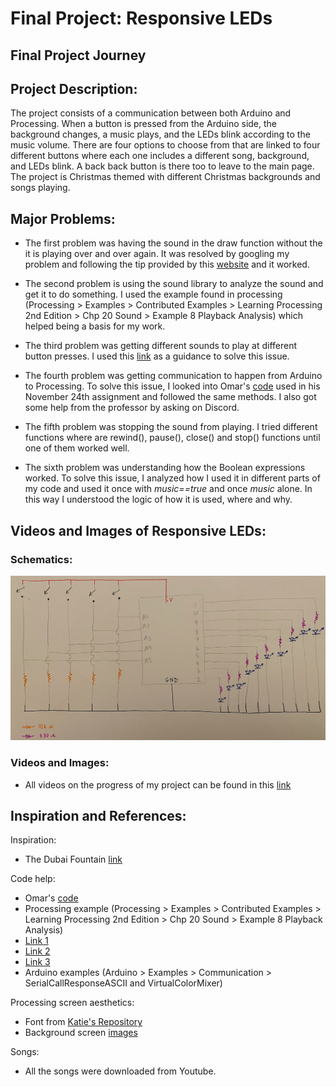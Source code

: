 # Final Project: Responsive LEDs

## Final Project Journey

## Project Description:

The project consists of a communication between both Arduino and Processing. When a button is pressed from the Arduino side, the background changes, a music plays, and the LEDs blink according to the music volume. There are four options to choose from that are linked to four different buttons where each one includes a different song, background, and LEDs blink. A back back button is there too to leave to the main page. The project is Christmas themed with different Christmas backgrounds and songs playing.

## Major Problems:

- The first problem was having the sound in the draw function without the it is playing over and over again. It was resolved by googling my problem and following the tip provided by this [website](https://stackoverflow.com/questions/40712592/how-to-use-play-inside-draw-in-processing-3) and it worked.

- The second problem is using the sound library to analyze the sound and get it to do something. I used the example found in processing (Processing > Examples > Contributed Examples > Learning Processing 2nd Edition > Chp 20 Sound > Example 8 Playback Analysis) which helped being a basis for my work.

- The third problem was getting different sounds to play at different button presses. I used this [link](https://stackoverflow.com/questions/17556228/how-to-play-only-one-audio-file-at-a-time-in-minim) as a guidance to solve this issue.

- The fourth problem was getting communication to happen from Arduino to Processing. To solve this issue, I looked into Omar's [code](https://github.com/soablackwhite/Intro-to-IM/blob/master/Nov24th/multiplayer.pde) used in his November 24th assignment and followed the same methods. I also got some help from the professor by asking on Discord.

- The fifth problem was stopping the sound from playing. I tried different functions where are rewind(), pause(), close() and stop() functions until one of them worked well.

- The sixth problem was understanding how the Boolean expressions worked. To solve this issue, I analyzed how I used it in different parts of my code and used it once with *music==true* and once *music* alone. In this way I understood the logic of how it is used, where and why.

## Videos and Images of Responsive LEDs:

### Schematics:

![](img8.png)

### Videos and Images:

- All videos on the progress of my project can be found in this [link](https://drive.google.com/drive/folders/17WSPBS9ddPIl0PlMjBwxAdKnHRF7-Zk8?usp=sharing)

## Inspiration and References:

Inspiration:

- The Dubai Fountain [link](https://www.burjkhalifa.ae/en/downtown-dubai/the-dubai-fountain/)

Code help:

- Omar's [code](https://github.com/soablackwhite/Intro-to-IM/blob/master/Nov24th/multiplayer.pde)
- Processing example (Processing > Examples > Contributed Examples > Learning Processing 2nd Edition > Chp 20 Sound > Example 8 Playback Analysis)
- [Link 1](https://stackoverflow.com/questions/17556228/how-to-play-only-one-audio-file-at-a-time-in-minim)
- [Link 2](https://stackoverflow.com/questions/40712592/how-to-use-play-inside-draw-in-processing-3)
- [Link 3](http://code.compartmental.net/minim/beatdetect_class_beatdetect.html)
- Arduino examples (Arduino > Examples > Communication > SerialCallResponseASCII and VirtualColorMixer)

Processing screen aesthetics:

- Font from [Katie's Repository](https://github.com/katieferreol/introduction-to-interactive-media/tree/master/october%206/data)
- Background screen [images](https://www.pinterest.com/pin/598908450436598726/)

Songs:

- All the songs were downloaded from Youtube.
